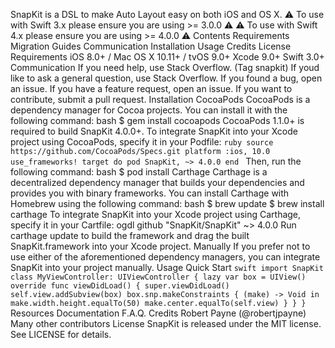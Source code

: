 SnapKit is a DSL to make Auto Layout easy on both iOS and OS X. ⚠️ To use with Swift 3.x please ensure you are using >= 3.0.0 ⚠️ ⚠️ To use with Swift 4.x please ensure you are using >= 4.0.0 ⚠️ Contents Requirements Migration Guides Communication Installation Usage Credits License Requirements iOS 8.0+ / Mac OS X 10.11+ / tvOS 9.0+ Xcode 9.0+ Swift 3.0+ Communication If you need help, use Stack Overflow. (Tag snapkit) If youd like to ask a general question, use Stack Overflow. If you found a bug, open an issue. If you have a feature request, open an issue. If you want to contribute, submit a pull request. Installation CocoaPods CocoaPods is a dependency manager for Cocoa projects. You can install it with the following command: bash $ gem install cocoapods CocoaPods 1.1.0+ is required to build SnapKit 4.0.0+. To integrate SnapKit into your Xcode project using CocoaPods, specify it in your Podfile: ```ruby source https://github.com/CocoaPods/Specs.git platform :ios, 10.0 use_frameworks! target do pod SnapKit, ~> 4.0.0 end ``` Then, run the following command: bash $ pod install Carthage Carthage is a decentralized dependency manager that builds your dependencies and provides you with binary frameworks. You can install Carthage with Homebrew using the following command: bash $ brew update $ brew install carthage To integrate SnapKit into your Xcode project using Carthage, specify it in your Cartfile: ogdl github "SnapKit/SnapKit" ~> 4.0.0 Run carthage update to build the framework and drag the built SnapKit.framework into your Xcode project. Manually If you prefer not to use either of the aforementioned dependency managers, you can integrate SnapKit into your project manually. Usage Quick Start ```swift import SnapKit class MyViewController: UIViewController { lazy var box = UIView() override func viewDidLoad() { super.viewDidLoad() self.view.addSubview(box) box.snp.makeConstraints { (make) -> Void in make.width.height.equalTo(50) make.center.equalTo(self.view) } } } ``` Resources Documentation F.A.Q. Credits Robert Payne (@robertjpayne) Many other contributors License SnapKit is released under the MIT license. See LICENSE for details.